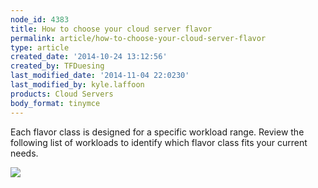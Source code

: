 ```yaml
---
node_id: 4383
title: How to choose your cloud server flavor
permalink: article/how-to-choose-your-cloud-server-flavor
type: article
created_date: '2014-10-24 13:12:56'
created_by: TFDuesing
last_modified_date: '2014-11-04 22:0230'
last_modified_by: kyle.laffoon
products: Cloud Servers
body_format: tinymce
---
```


Each flavor class is designed for a specific workload range. Review the
following list of workloads to identify which flavor class fits your
current needs.

![](/knowledge_center/sites/default/files/field/image/FlavorClassesTable.jpg)

